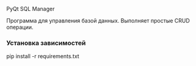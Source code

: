 PyQt SQL Manager

Программа для управления базой данных.
Выполняет простые CRUD операции.


### Установка зависимостей
pip install -r requirements.txt

